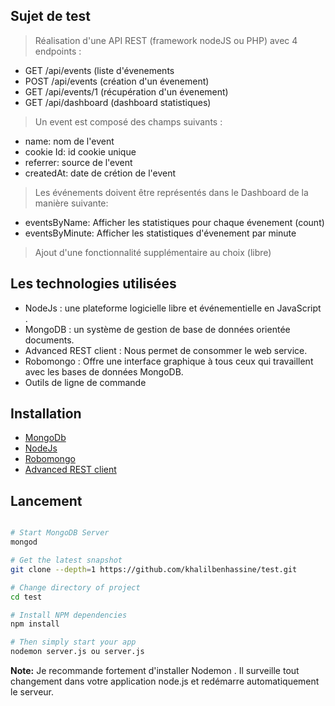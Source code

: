  ## Sujet de test ##


> Réalisation d'une API REST (framework nodeJS ou PHP) avec 4 endpoints :
- GET /api/events (liste d'évenements
- POST /api/events (création d'un évenement)
- GET /api/events/1 (récupération d'un évenement)
- GET /api/dashboard (dashboard statistiques)

>Un event est composé des champs suivants :
- name: nom de l'event
- cookie Id: id cookie unique
- referrer: source de l'event
- createdAt: date de crétion de l'event

>Les événements doivent être représentés dans le Dashboard de la manière suivante:
- eventsByName: Afficher les statistiques pour chaque évenement (count)
- eventsByMinute: Afficher les statistiques d'évenement par minute

>Ajout d'une fonctionnalité supplémentaire au choix (libre)

## Les technologies utilisées  ##


- NodeJs : une plateforme logicielle libre et événementielle en JavaScript .
- MongoDB : un système de gestion de base de données orientée documents.
- Advanced REST client : Nous permet de consommer le web service. 
- Robomongo : Offre une interface graphique à tous ceux qui travaillent avec les bases de données MongoDB. 
- Outils de ligne de commande

## Installation  ##


- [MongoDb](https://docs.mongodb.com/manual/installation/)
- [NodeJs](https://nodejs.org/en/download/)
- [Robomongo](https://robomongo.org/)
- [Advanced REST client](https://chrome.google.com/webstore/detail/advanced-rest-client/hgmloofddffdnphfgcellkdfbfbjeloo)


## Lancement ##


```bash

# Start MongoDB Server 
mongod

# Get the latest snapshot
git clone --depth=1 https://github.com/khalilbenhassine/test.git

# Change directory of project
cd test

# Install NPM dependencies
npm install

# Then simply start your app
nodemon server.js ou server.js
```

**Note:** Je recommande fortement d'installer Nodemon . Il surveille tout changement dans votre application node.js et redémarre automatiquement le serveur. 





